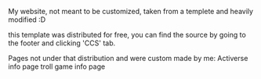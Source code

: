 My website, not meant to be customized, taken from a templete and heavily modified :D

this template was distributed for free, you can find the source by going to the footer and clicking 'CCS' tab.

Pages not under that distribution and were custom made by me:
Activerse info page 
troll game info page 
